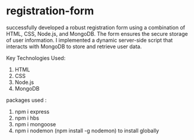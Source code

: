 # registration-form
 successfully developed a robust registration form using a combination of HTML, CSS, Node.js, and MongoDB. The form ensures the secure storage of user information. I implemented a dynamic server-side script that interacts with MongoDB to store and retrieve user data. 


Key Technologies Used:
1. HTML
2. CSS
3. Node.js
4. MongoDB


packages used :
  1. npm i express
  2. npm i hbs
  3. npm i mongoose
  4. npm i nodemon  (npm install -g nodemon) to install globally 

